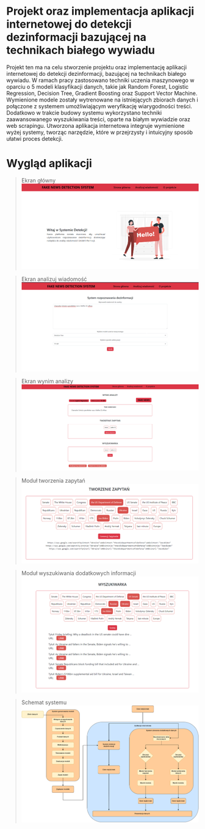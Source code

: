 # Projekt oraz implementacja aplikacji internetowej do detekcji dezinformacji bazującej na technikach białego wywiadu

Projekt ten ma na celu stworzenie projektu oraz implementację aplikacji internetowej do detekcji dezinformacji, bazującej na technikach białego wywiadu. W ramach pracy zastosowano techniki uczenia maszynowego w oparciu o 5 modeli klasyfikacji danych, takie jak Random Forest, Logistic Regression, Decision Tree, Gradient Boosting oraz Support Vector Machine. Wymienione modele zostały wytrenowane na istniejących zbiorach danych i połączone z systemem umożliwiającym weryfikację wiarygodności treści. Dodatkowo w trakcie budowy systemu wykorzystano techniki zaawansowanego wyszukiwania treści, oparte na białym wywiadzie oraz web scrapingu. Utworzona aplikacja internetowa integruje wymienione wyżej systemy, tworząc narzędzie, które w przejrzysty i intuicyjny sposób ułatwi proces detekcji.

# Wygląd aplikacji
> Ekran główny
![Ekran główny](IMG/ekran1.PNG)

> Ekran analizuj wiadomość
![Ekran główny](IMG/doin2.PNG)

> Ekran wynim analizy
![Ekran główny](IMG/ekran3.PNG)

> Moduł tworzenia zapytań
![Ekran główny](IMG/test3.PNG)

> Moduł wyszukiwania dodatkowych informacji
![Ekran główny](IMG/test6.PNG)

> Schemat systemu
![Ekran główny](IMG/zaleznosc_miedzy_systemami_wszystko_razem.png)

